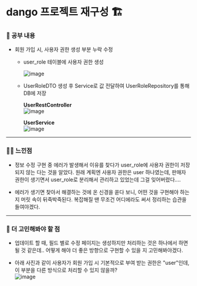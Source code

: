 # dango 프로젝트 재구성 🏗️

### 🚸 공부 내용

* 회원 가입 시, 사용자 권한 생성 부분 누락 수정
   * user_role 테이블에 사용자 권한 생성
  
     ![image](https://github.com/cha2code/daily_study/assets/141387662/7b93a619-8204-472d-b26a-cdc875742700)

   * UserRoleDTO 생성 후 Service로 값 전달하여 UserRoleRepository를 통해 DB에 저장
   
     **UserRestController**  
     ![image](https://github.com/cha2code/daily_study/assets/141387662/24c36e97-53b1-4346-844a-22ffe1ab0151)

     **UserService**  
     ![image](https://github.com/cha2code/daily_study/assets/141387662/87e9a5d4-7a83-4c2f-a9ca-e3e74862c8bc)


---
  
### 🧑‍💻 느낀점

* 정보 수정 구현 중 에러가 발생해서 이유를 찾다가 user_role에 사용자 권한이 저장 되지 않는 다는 것을 알았다.
  원래 계획엔 사용자 권한은 user 하나였는데, 판매자 권한이 생기면서 user_role로 분리해서 관리하고 있었는데 그걸 잊어버렸다....

* 에러가 생기면 찾아서 해결하는 것에 온 신경을 쏟다 보니, 어떤 것을 구현해야 하는 지 머릿 속이 뒤죽박죽된다.
  복잡해질 땐 무조건 어디에라도 써서 정리하는 습관을 들여야겠다.

---

### 🚧 더 고민해봐야 할 점

* 업데이트 할 때, 필드 별로 수정 페이지는 생성하지만 처리하는 것은 하나에서 하면 될 것 같은데..
  어떻게 해야 더 좋은 방향으로 구현할 수 있을 지 고민해봐야겠다.

* 아래 사진과 같이 사용자가 회원 가입 시 기본적으로 부여 받는 권한은 "user"인데, 이 부분을 다른 방식으로 처리할 수 있지 않을까?  
  ![image](https://github.com/cha2code/daily_study/assets/141387662/a7012246-350d-42e2-aeb8-66477f531047)
